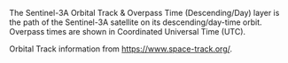 The Sentinel-3A Orbital Track & Overpass Time (Descending/Day) layer is the path of the Sentinel-3A satellite on its descending/day-time orbit. Overpass times are shown in Coordinated Universal Time (UTC).

Orbital Track information from <https://www.space-track.org/>.
